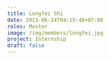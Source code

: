 ```yaml
---
title: Longfei Shi
date: 2023-06-14T04:15:48+07:00
roles: Master
image: /img/members/longfei.jpg
project: Internship
draft: false
---
```




